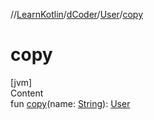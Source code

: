 //[LearnKotlin](../../index.md)/[dCoder](../index.md)/[User](index.md)/[copy](copy.md)



# copy  
[jvm]  
Content  
fun [copy](copy.md)(name: [String](https://kotlinlang.org/api/latest/jvm/stdlib/kotlin/-string/index.html)): [User](index.md)  




